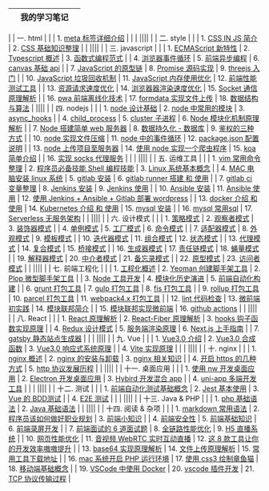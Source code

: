 
| | 我的学习笔记 | |
| :--: | :--: | :--: |

| | 一. html | |
| 1. [meta 标签详细介绍](/html/meta标签介绍.md) | | |
||||
| | 二. style | |
| 1. [CSS IN JS 简介](/style/cssinjs简介.md) | 2. [CSS 基础知识整理](/style/css基础知识整理.md) | |
||||
| | 三. javascript | |
| 1. [ECMAScript 新特性](/javascript/ECMAScript新特性.md) | 2. [Typescript 概述](/javascript/typescript概述.md) | 3. [函数式编程范式](/javascript/函数式编程范式.md) |
| 4. [浏览器事件循环](/javascript/浏览器事件循环.md) | 5. [前端异步编程](/javascript/前端异步编程.md) | 6. [canvas 基础 api](/javascript/canvas基础api.md) |
| 7. [JavaScript 的原型链](/javascript/JavaScript的原型链.md) | 8. [Promise 源码实现](/javascript/promise源码实现.md) | 9. [threejs 入门](/javascript/threejs入门.md) |
| 10. [JavaScript 垃圾回收机制](/javascript/JavaScript垃圾回收机制.md) | 11. [JavaScript 内存使用优化](/javascript/JavaScript内存使用优化.md) | 12. [前端性能测试工具](/javascript/前端性能测试工具.md) |
| 13. [资源请求速度优化](/javascript/资源请求速度优化.md) | 14. [浏览器器渲染速度优化](/javascript/浏览器器渲染速度优化.md) | 15. [Socket 通信原理解析](/javascript/Socket通信原理解析.md) |
| 16. [pwa 前端离线化技术](/javascript/pwa前端离线化技术.md) | 17. [formdata 实现文件上传](/javascript/formdata实现文件上传.md) | 18. [数据结构与算法](/javascript/数据结构与算法.md) |
||||
| | 四. nodejs | |
| 1. [node 设计基础](/node/node设计基础.md) | 2. [node 中常用的模块](/node/node中常用的模块.md) | 3. [async_hooks](/node/async_hooks.md) |
| 4. [child_process](/node/child_process.md) | 5. [cluster 子进程](/node/cluster子进程.md) | 6. [Node 模块化机制原理解析](/node/node模块化机制原理解析.md) |
| 7. [Node 搭建简单 web 服务器](/node/Node搭建简单web服务器.md) | 8. [数据持久化 - 数据库](/node/数据持久化-数据库.md) | 9. [鉴权的三种方式](/node/鉴权的三种方式.md) |
| 10. [node 实现文件压缩](/node/node实现文件压缩.md) | 11. [node 中的事件循环](/node/node中的事件循环.md) | 12. [package.json 配置说明](/node/packagejson配置说明.md) |
| 13. [node 上传项目至服务器](/node/node上传项目至服务器.md) | 14. [使用 node 实现一个爬虫程序](/node/使用node实现一个爬虫程序.md) | 15. [koa 简单介绍](/node/koa简单介绍.md) |
| 16. [实现 socks 代理服务](/node/实现socks代理服务.md) |  |  |
||||
| | 五. 运维工具 | |
| 1. [vim 常用命令整理](/tool/vim常用命令整理.md) | 2. [程序员必备技能 Shell 编程技能](/tool/程序员必备技能Shell编程技能.md) | 3. [Linux 系统基本概念](/tool/linux系统基本概念.md) |
| 4. [MAC 电脑安装 linux 系统](/tool/MAC电脑安装linux系统.md) | 5. [gitlab 安装](/tool/gitlab安装.md) | 6. [gitlab runner 搭建 和 使用](/tool/gitlab-runner搭建和使用.md) |
| 7. [gitlab ci 变量整理](/tool/gitlabci变量概述.md) | 8. [Jenkins 安装](/tool/Jenkins安装.md) | 9. [Jenkins 使用](/tool/Jenkins使用.md) |
| 10. [Ansible 安装](/tool/Ansible安装.md) | 11. [Ansible 使用](/tool/Ansible使用.md) | 12. [使用 Jenkins + Ansible + Gitlab 部署 wordpress](/tool/部署wordpress.md) |
| 13. [docker 介绍 和 使用](/tool/docker介绍和使用.md) | 14. [Kubernetes 介绍 和 使用](/tool/Kubernetes介绍和使用.md) | 15. [mysql 安装](/tool/mysql安装.md) |
| 16. [mysql 常用sql](/tool/mysql常用sql.md) | 17. [Serverless 无服务架构](/tool/serverless无服务架构.md) |  |
||||
| | 六. 设计模式 | |
| 1. [策略模式](/design/策略模式.md) | 2. [观察者模式](/design/观察者模式.md) | 3. [装饰器模式](/design/装饰器模式.md) |
| 4. [单例模式](/design/单例模式.md) | 5. [工厂模式](/design/工厂模式.md) | 6. [命令模式](/design/命令模式.md) |
| 7. [适配器模式](/design/适配器模式.md) | 8. [外观模式](/design/外观模式.md) | 9. [模板模式](/design/模板模式.md) |
| 10. [迭代器模式](/design/迭代器模式.md) | 11. [组合模式](/design/组合模式.md) | 12. [状态模式](/design/状态模式.md) |
| 13. [代理模式](/design/代理模式.md) | 14. [复合模式](/design/复合模式.md) | 15. [桥接模式](/design/桥接模式.md) |
| 16. [生成器模式](/design/生成器模式.md) | 17. [责任链模式](/design/责任链模式.md) | 18. [蝇量模式](/design/蝇量模式.md) |
| 19. [解释器模式](/design/解释器模式.md) | 20. [中介者模式](/design/中介者模式.md) | 21. [备忘录模式](/design/备忘录模式.md) |
| 22. [原型模式](/design/原型模式.md) | 23. [访问者模式](/design/访问者模式.md) |  |
||||
| | 七. 前端工程化 | |
| 1. [工程化概述](/engineering/工程化概述.md) | 2. [Yeoman 创建脚手架工具](/engineering/yeoman创建脚手架工具.md) | 2. [Plop 微型脚手架工具](/engineering/plop微型脚手架工具.md) |
| 3. [Node 工具开发](/engineering/node工具开发.md) | 4. [模块化历史演进](/engineering/模块化历史演进.md) | 5. [前端自动化构建](/engineering/前端自动化构建.md) |
| 6. [grunt 打包工具](/engineering/grunt打包工具.md) | 7. [gulp 打包工具](/engineering/gulp打包工具.md) | 8. [fis 打包工具](/engineering/fis打包工具.md) |
| 9. [rollup 打包工具](/engineering/rollup打包工具.md) | 10. [parcel 打包工具](/engineering/parcel打包工具.md) | 11. [webpack4.x 打包工具](/engineering/webpack4x打包工具.md) |
| 12. [lint 代码检查](/engineering/lint代码检查.md) | 13. [微前端初实践](/engineering/微前端初实践.md) | 14. [模块联邦简介](/engineering/模块联邦简介.md) |
| 15. [模块联邦实现微前端](/engineering/模块联邦实现微前端.md) | 16. [github actions](/engineering/github-actions.md) |  |
||||
| | 八. React | |
| 1. [React 原理解析](/react/React原理解析.md) | 2. [React-Fiber 原理解析](/react/fiber原理解析.md) | 3. [hooks 钩子函数实现原理](/react/hooks钩子函数实现原理.md) |
| 4. [Redux 设计模式](/react/Redux设计模式.md) | 5. [服务端渲染原理](/react/服务端渲染原理.md) | 6. [Next.js 上手指南](/react/nextjs.md) |
| 7. [gatsby 静态站点生成器](/react/gatsby.md) |  |  |
||||
| | 九. Vue | |
| 1. [Vue3.0 介绍](/vue/vue3介绍.md) | 2. [Vue3.0 合成函数](/vue/vue3合成函数.md) | 3. [Vue3.0 响应式系统原理](/vue/vue3响应式原理.md) |
| 4. [Vite 实现原理](/vue/vite实现原理.md) |  |  |
||||
| | 十. nginx | |
| 1. [nginx 概述](/nginx/nginx概述.md) | 2. [nginx 的安装与卸载](/nginx/nginx的安装与卸载.md) | 3. [nginx 相关知识](/nginx/nginx相关知识.md) |
| 4. [开启 https 的几种方式](/nginx/开启https的几种方式.md) | 5. [http 协议发展历程](/nginx/http协议发展历程.md) |  |
||||
| | 十一. 桌面应用 | |
| 1. [使用 nw 开发桌面应用](/native/使用nw开发桌面应用.md) | 2. [Electron 开发桌面应用](/native/Electron开发桌面应用.md) | 3. [Hybird 开发混合 app](/native/Hybird开发混合app.md) |
| 4. [uni-app 多端开发工具](/native/uni-app多端开发工具.md) |  |  |
||||
| | 十二. 测试 | |
| 1. [前端自动化测试基础概念](/test/前端自动化测试基础概念.md) | 2. [Jest 基本使用](/test/Jest基本使用.md) | 3. [Vue 的 BDD测试](/test/vue的bdd测试.md) |
| 4. [E2E 测试](/test/E2E测试.md) |  |  |
||||
| | 十三. Java & PHP | |
| 1. [php 基础语法](/php-java/php基础语法.md) | 2. [Java 基础语法](/php-java/java基础语法.md) |  |
||||
| | 十四. 阅读 & 杂项 | |
| 1. [markdown 常用语法](/read/markdown.md) | 2. [程序员该如何做好职业规划](/read/我的职业规划.md) | 3. [前端小知识](/read/前端小知识.md) |
| 4. [前端安全性](/read/前端安全性.md) | 5. [前端基础知识](/read/前端基础知识.md) | 6. [前端录屏开发](/read/前端录屏开发.md) |
| 7. [前端面试的 6 道面试题](/read/前端面试的6道面试题.md) | 8. [全链路性能优化](/read/全链路性能优化.md) | 9. [H5 直播系统](/read/H5直播系统.md) |
| 10. [网页性能优化](/read/网页性能优化.md) | 11. [音视频 WebRTC 实时互动直播](/read/音视频WebRTC实时互动直播.md) | 12. [这 8 款工具让你的开发效率嗷嗷提升](/read/这8款工具让你的开发效率嗷嗷提升.md) |
| 13. [base64 实现原理解析](/read/base64实现原理解析.md) | 14. [文件上传原理解析](/read/文件上传原理解析.md) | 15. [常用工具下载地址](/read/常用工具下载地址.md) |
| 16. [mac 系统开启 PHP 运行环境](/read/mac系统开启PHP运行环境.md) | 17. [使用 css3 绘制章鱼猫](/read/使用css3绘制章鱼猫.md) | 18. [移动端基础概念](/read/移动端基础概念.md) |
| 19. [VSCode 中使用 Docker](/read/在VSCode中使用Docker.md) | 20. [vscode 插件开发](/read/vscode插件开发.md) | 21. [TCP 协议传输过程](/read/tcp协议传输过程.md) |
